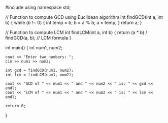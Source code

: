 #include <iostream>
using namespace std;

// Function to compute GCD using Euclidean algorithm
int findGCD(int a, int b) {
    while (b != 0) {
        int temp = b;
        b = a % b;
        a = temp;
    }
    return a;
}

// Function to compute LCM
int findLCM(int a, int b) {
    return (a * b) / findGCD(a, b);  // LCM formula
}


int main() {
    int num1, num2;

    cout << "Enter two numbers: ";
    cin >> num1 >> num2;

    int gcd = findGCD(num1, num2);
    int lcm = findLCM(num1, num2);

    cout << "GCD of " << num1 << " and " << num2 << " is: " << gcd << endl;
    cout << "LCM of " << num1 << " and " << num2 << " is: " << lcm << endl;

    return 0;
}
